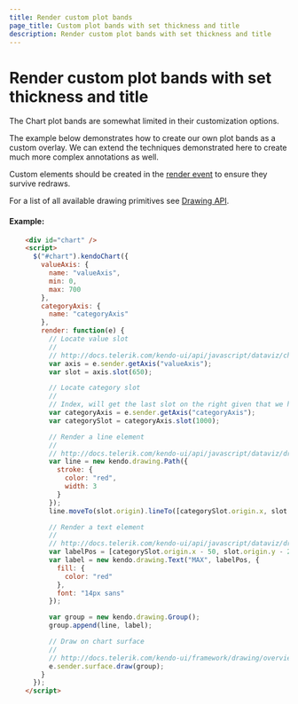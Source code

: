 ```yaml
---
title: Render custom plot bands
page_title: Custom plot bands with set thickness and title
description: Render custom plot bands with set thickness and title
---
```


# Render custom plot bands with set thickness and title

The Chart plot bands are somewhat limited in their customization options.

The example below demonstrates how to create our own plot bands as a custom overlay.
We can extend the techniques demonstrated here to create much more complex annotations as well.

Custom elements should be created in the [render event](http://docs.telerik.com/kendo-ui/api/javascript/dataviz/ui/chart#events-render)
to ensure they survive redraws.

For a list of all available drawing primitives see [Drawing API](http://docs.telerik.com/kendo-ui/framework/drawing/overview).

#### Example:

```html
    <div id="chart" />
    <script>
      $("#chart").kendoChart({
        valueAxis: {
          name: "valueAxis",
          min: 0,
          max: 700
        },
        categoryAxis: {
          name: "categoryAxis"
        },
        render: function(e) {
          // Locate value slot
          //
          // http://docs.telerik.com/kendo-ui/api/javascript/dataviz/chart/chart_axis#methods-slot
          var axis = e.sender.getAxis("valueAxis");
          var slot = axis.slot(650);

          // Locate category slot
          //
          // Index, will get the last slot on the right given that we have less than 1000 categories
          var categoryAxis = e.sender.getAxis("categoryAxis");
          var categorySlot = categoryAxis.slot(1000);

          // Render a line element
          //
          // http://docs.telerik.com/kendo-ui/api/javascript/dataviz/drawing/text
          var line = new kendo.drawing.Path({
            stroke: {
              color: "red",
              width: 3
            }
          });
          line.moveTo(slot.origin).lineTo([categorySlot.origin.x, slot.origin.y]);

          // Render a text element
          //
          // http://docs.telerik.com/kendo-ui/api/javascript/dataviz/drawing/text
          var labelPos = [categorySlot.origin.x - 50, slot.origin.y - 20];
          var label = new kendo.drawing.Text("MAX", labelPos, {
            fill: {
              color: "red"
            },
            font: "14px sans"
          });

          var group = new kendo.drawing.Group();
          group.append(line, label);

          // Draw on chart surface
          //
          // http://docs.telerik.com/kendo-ui/framework/drawing/overview
          e.sender.surface.draw(group);
        }
      });
    </script>
```
